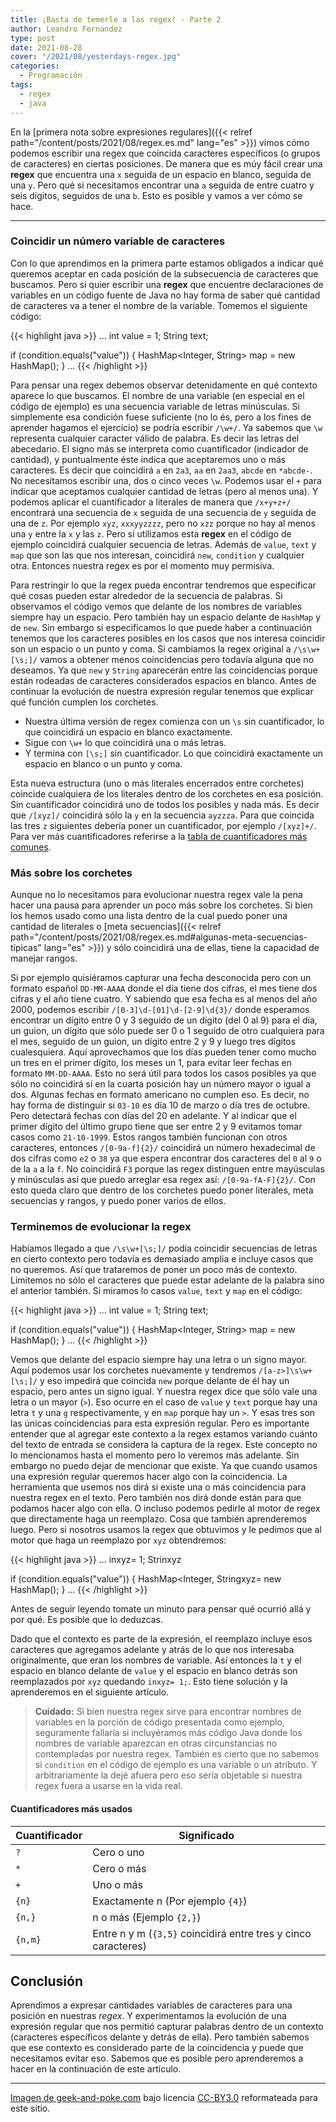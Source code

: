 ```yaml
---
title: ¡Basta de temerle a las regex! - Parte 2
author: Leandro Fernandez
type: post
date: 2021-08-28
cover: "/2021/08/yesterdays-regex.jpg"
categories:
  - Programación
tags:
  - regex
  - java
---
```


En la [primera nota sobre expresiones regulares]({{< relref path="/content/posts/2021/08/regex.es.md" lang="es" >}}) vimos cómo podemos escribir una regex que coincida caracteres específicos (o grupos de caracteres) en ciertas posiciones. De manera que es múy fácil crear una **regex** que encuentra una `x` seguida de un espacio en blanco, seguida de una `y`. Pero qué si necesitamos encontrar una `a` seguida de entre cuatro y seis dígitos, seguidos de una `b`. Esto es posible y vamos a ver cómo se hace.

---

### Coincidir un número variable de caracteres

Con lo que aprendimos en la primera parte estamos obligados a indicar qué queremos aceptar en cada posición de la subsecuencia de caracteres que buscamos. Pero si quier escribir una **regex** que encuentre declaraciones de variables en un código fuente de Java no hay forma de saber qué cantidad de caracteres va a tener el nombre de la variable. Tomemos el siguiente código:

{{< highlight java >}}
...
int value = 1;
String text;

if (condition.equals("value")) {
  HashMap<Integer, String> map = new HashMap();
}
...
{{< /highlight >}}

Para pensar una regex debemos observar detenidamente en qué contexto aparece lo que buscamos. El nombre de una variable (en especial en el código de ejemplo) es una secuencia variable de letras minúsculas. Si simplemente esa condición fuese suficiente (no lo és, pero a los fines de aprender hagamos el ejercicio) se podría escribir `/\w+/`. Ya sabemos que `\w` representa cualquier caracter válido de palabra. Es decir las letras del abecedario. El signo más se interpreta como cuantificador (indicador de cantidad), y puntualmente éste indica que aceptaremos uno o más caracteres. Es decir que coincidirá `a` en `2a3`, `aa` en `2aa3`, `abcde` en `*abcde-`. No necesitamos escribir una, dos o cinco veces `\w`. Podemos usar el `+` para indicar que aceptamos cualquier cantidad de letras (pero al menos una). Y podemos aplicar el cuantificador a literales de manera que `/x+y+z+/` encontrará una secuencia de `x` seguida de una secuencia de `y` seguida de una de `z`. Por ejemplo `xyz`, `xxxyyzzzz`, pero no `xzz` porque no hay al menos una `y` entre la `x` y las `z`. Pero si utilizamos esta **regex** en el código de ejemplo coincidirá cualquier secuencia de letras. Además de `value`, `text` y `map` que son las que nos interesan, coincidirá `new`, `condition` y cualquier otra. Entonces nuestra regex es por el momento muy permisiva.

Para restringir lo que la regex pueda encontrar tendremos que especificar qué cosas pueden estar alrededor de la secuencia de palabras. Si observamos el código vemos que delante de los nombres de variables siempre hay un espacio. Pero también hay un espacio delante de `HashMap` y de `new`. Sin embargo si especificamos lo que puede haber a continuación tenemos que los caracteres posibles en los casos que nos interesa coincidir son un espacio o un punto y coma. Si cambiamos la regex original a `/\s\w+[\s;]/` vamos a obtener menos coincidencias pero todavía alguna que no deseamos. Ya que `new` y `String` aparecerán entre las coincidencias porque están rodeadas de caracteres considerados espacios en blanco. Antes de continuar la evolución de nuestra expresión regular tenemos que explicar qué función cumplen los corchetes. 

- Nuestra última versión de regex comienza con un `\s` sin cuantificador, lo que coincidirá un espacio en blanco exactamente.
- Sigue con `\w+` lo que coincidirá una o más letras.
- Y termina con `[\s;]` sin cuantificador. Lo que coincidirá exactamente un espacio en blanco o un punto y coma.

Esta nueva estructura (uno o más literales encerrados entre corchetes) coincide cualquiera de los literales dentro de los corchetes en esa posición. Sin cuantificador coincidirá uno de todos los posibles y nada más. Es decir que `/[xyz]/` coincidirá sólo la `y` en la secuencia `ayzzza`. Para que coincida las tres `z` siguientes debería poner un cuantificador, por ejemplo `/[xyz]+/`. Para ver más cuantificadores referirse a la [tabla de cuantificadores más comunes](#cuantificadores-más-usados).

### Más sobre los corchetes

Aunque no lo necesitamos para evolucionar nuestra regex vale la pena hacer una pausa para aprender un poco más sobre los corchetes. Si bien los hemos usado como una lista dentro de la cual puedo poner una cantidad de literales o [meta secuencias]({{< relref path="/content/posts/2021/08/regex.es.md#algunas-meta-secuencias-típicas" lang="es" >}}) y sólo coincidirá una de ellas, tiene la capacidad de manejar rangos.

Si por ejemplo quisiéramos capturar una fecha desconocida pero con un formato español `DD-MM-AAAA` donde el día tiene dos cifras, el mes tiene dos cifras y el año tiene cuatro. Y sabiendo que esa fecha es al menos del año 2000, podemos escribir `/[0-3]\d-[01]\d-[2-9]\d{3}/` donde esperamos encontrar un dígito entre 0 y 3 seguido de un dígito (del 0 al 9) para el día, un guion, un dígito que sólo puede ser 0 o 1 seguido de otro cualquiera para el mes, seguido de un guion, un dígito entre 2 y 9 y luego tres dígitos cualesquiera. Aquí aprovechamos que los días pueden tener como mucho un tres en el primer dígito, los meses un 1, para evitar leer fechas en formato `MM-DD-AAAA`. Esto no será útil para todos los casos posibles ya que sólo no coincidirá si en la cuarta posición hay un número mayor o igual a dos. Algunas fechas en formato americano no cumplen eso. Es decir, no hay forma de distinguir si `03-10` es día 10 de marzo o día tres de octubre. Pero detectará fechas con días del 20 en adelante. Y al indicar que el primer dígito del último grupo tiene que ser entre 2 y 9 evitamos tomar casos como `21-10-1999`. Estos rangos también funcionan con otros caracteres, entonces `/[0-9a-f]{2}/` coincidirá un número hexadecimal de dos cifras como `e2` o `38` ya que espera encontrar dos caracteres del `0` al `9` o de la `a` a la `f`. No coincidirá `F3` porque las regex distinguen entre mayúsculas y minúsculas así que puedo arreglar esa regex así: `/[0-9a-fA-F]{2}/`. Con esto queda claro que dentro de los corchetes puedo poner literales, meta secuencias y rangos, y puedo poner varios de ellos.

### Terminemos de evolucionar la regex

Habíamos llegado a que `/\s\w+[\s;]/` podía coincidir secuencias de letras en cierto contexto pero todavía es demasiado amplia e incluye casos que no queremos. Así que trataremos de poner un poco más de contexto. Limitemos no sólo el caracteres que puede estar adelante de la palabra sino el anterior también. Si miramos lo casos `value`, `text` y `map` en el código:

{{< highlight java >}}
...
int value = 1;
String text;

if (condition.equals("value")) {
  HashMap<Integer, String> map = new HashMap();
}
...
{{< /highlight >}}

Vemos que delante del espacio siempre hay una letra o un signo mayor. Aquí podemos usar los corchetes nuevamente y tendremos `/[a-z>]\s\w+[\s;]/` y eso impedirá que coincida `new` porque delante de él hay un espacio, pero antes un signo igual. Y nuestra regex dice que sólo vale una letra o un mayor (`>`). Eso ocurre en el caso de `value` y `text` porque hay una letra `t` y una `g` respectivamente, y en `map` porque hay un `>`. Y esas tres son las únicas coincidencias para esta expresión regular. Pero es importante entender que al agregar este contexto a la regex estamos variando cuánto del texto de entrada se considera la captura de la regex. Este concepto no lo mencionamos hasta el momento pero lo veremos más adelante. Sin embargo no puedo dejar de mencionar que existe. Ya que cuando usamos una expresión regular queremos hacer algo con la coincidencia. La herramienta que usemos nos dirá si existe una o más coincidencia para nuestra regex en el texto. Pero también nos dirá donde están para que podamos hacer algo con ella. O incluso podemos pedirle al motor de regex que directamente haga un reemplazo. Cosa que también aprenderemos luego. Pero si nosotros usamos la regex que obtuvimos y le pedimos que al motor que haga un reemplazo por `xyz` obtendremos:

{{< highlight java >}}
...
inxyz= 1;
Strinxyz

if (condition.equals("value")) {
  HashMap<Integer, Stringxyz= new HashMap();
}
...
{{< /highlight >}}

Antes de seguir leyendo tomate un minuto para pensar qué ocurrió allá y por qué. Es posible que lo deduzcas.

Dado que el contexto es parte de la expresión, el reemplazo incluye esos caracteres que agregamos adelante y atrás de lo que nos interesaba originalmente, que eran los nombres de variable. Así entonces la `t` y el espacio en blanco delante de `value` y el espacio en blanco detrás son reemplazados por `xyz` quedando `inxyz= 1;`. Esto tiene solución y la aprenderemos en el siguiente artículo.

> **Cuidado:** Si bien nuestra regex sirve para encontrar nombres de variables en la porción de código presentada como ejemplo, seguramente fallaría si incluyéramos más código Java donde los nombres de variable aparezcan en otras circunstancias no contempladas por nuestra regex. También es cierto que no sabemos si `condition` en el código de ejemplo es una variable o un atributo. Y arbitrariamente la dejé afuera pero eso sería objetable si nuestra regex fuera a usarse en la vida real.

#### Cuantificadores más usados

| Cuantificador | Significado |
| --- | --- |
| `?` | Cero o uno |
| `*` | Cero o más |
| `+` | Uno o más |
| `{n}` | Exactamente n (Por ejemplo `{4}`) |
| `{n,}` | n o más (Ejemplo `{2,}`) |
| `{n,m}` | Entre n y m (`{3,5}` coincidirá entre tres y cinco caracteres) |


## Conclusión

Aprendimos a expresar cantidades variables de caracteres para una posición en nuestras *regex*. Y experimentamos la evolución de una expresión regular que nos permitió capturar palabras dentro de un contexto (caracteres específicos delante y detrás de ella). Pero también sabemos que ese contexto es considerado parte de la coincidencia y puede que necesitamos evitar eso. Sabemos que es posible pero aprenderemos a hacer en la continuación de este artículo.

---
[Imagen de geek-and-poke.com](https://geek-and-poke.com/geekandpoke/2013/12/3/yesterdays-regex) bajo licencia [CC-BY3.0](https://creativecommons.org/licenses/by/3.0/) reformateada para este sitio.
